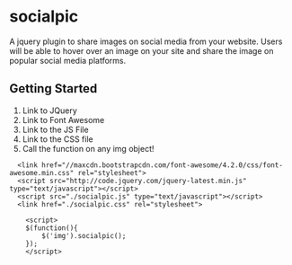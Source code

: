 # socialpic

A jquery plugin to share images on social media from your website.
Users will be able to hover over an image on your site and share the image on popular social media platforms.


## Getting Started

1. Link to JQuery
2. Link to Font Awesome
3. Link to the JS File
4. Link to the CSS file
5. Call the function on any img object!

```
  <link href="//maxcdn.bootstrapcdn.com/font-awesome/4.2.0/css/font-awesome.min.css" rel="stylesheet">
  <script src="http://code.jquery.com/jquery-latest.min.js" type="text/javascript"></script>
  <script src="./socialpic.js" type="text/javascript"></script>
  <link href="./socialpic.css" rel="stylesheet">

	<script>
	$(function(){
		$('img').socialpic();
	});
	</script>
```
